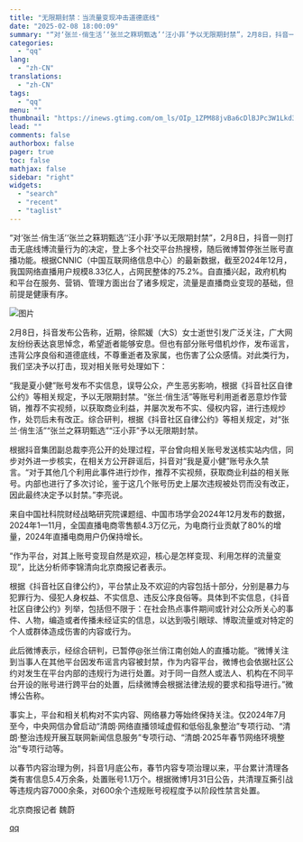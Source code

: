 ```yaml
---
title: "无限期封禁：当流量变现冲击道德底线"
date: "2025-02-08 18:00:09"
summary: "“对‘张兰·俏生活’‘张兰之箖玥甄选’‘汪小菲’予以无限期封禁”，2月8日，抖音一则打击无底线博流量..."
categories:
  - "qq"
lang:
  - "zh-CN"
translations:
  - "zh-CN"
tags:
  - "qq"
menu: ""
thumbnail: "https://inews.gtimg.com/om_ls/OIp_1ZPM88jvBa6cDlBJPc3W1Lkd32YLk6zZSZP0LH-SQAA_640360/0"
lead: ""
comments: false
authorbox: false
pager: true
toc: false
mathjax: false
sidebar: "right"
widgets:
  - "search"
  - "recent"
  - "taglist"
---
```


“对‘张兰·俏生活’‘张兰之箖玥甄选’‘汪小菲’予以无限期封禁”，2月8日，抖音一则打击无底线博流量行为的决定，登上多个社交平台热搜榜，随后微博暂停张兰账号直播功能。根据CNNIC（中国互联网络信息中心）的最新数据，截至2024年12月，我国网络直播用户规模8.33亿人，占网民整体的75.2%。自直播兴起，政府机构和平台在服务、营销、管理方面出台了诸多规定，流量是直播商业变现的基础，但前提是健康有序。

![图片](https://inews.gtimg.com/om_bt/OU-MqxOKtVTRL8fGfl0EsqZcmx4224AXEzrA3wgU95xmwAA/641)

2月8日，抖音发布公告称，近期，徐熙媛（大S）女士逝世引发广泛关注，广大网友纷纷表达哀思悼念，希望逝者能够安息。但也有部分账号借机炒作，发布谣言，违背公序良俗和道德底线，不尊重逝者及家属，也伤害了公众感情。对此类行为，我们坚决予以打击，现对相关账号处理如下：

“我是夏小健”账号发布不实信息，误导公众，产生恶劣影响，根据《抖音社区自律公约》等相关规定，予以无限期封禁。“张兰·俏生活”等账号利用逝者恶意炒作营销，推荐不实视频，以获取商业利益，并屡次发布不实、侵权内容，进行违规炒作，处罚后未有改正。综合研判，根据《抖音社区自律公约》等相关规定，对“张兰·俏生活”“张兰之箖玥甄选”“汪小菲”予以无限期封禁。

根据抖音集团副总裁李亮公开的处理过程，平台曾向相关账号发送核实站内信，同步对外进一步核实，在相关方公开辟谣后，抖音对“我是夏小健”账号永久禁言。“对于其他几个利用此事件进行炒作，推荐不实视频，获取商业利益的相关账号。内部也进行了多次讨论，鉴于这几个账号历史上屡次违规被处罚而没有改正，因此最终决定予以封禁。”李亮说。

来自中国社科院财经战略研究院课题组、中国市场学会2024年12月发布的数据，2024年1—11月，全国直播电商零售额4.3万亿元，为电商行业贡献了80%的增量，2024年直播电商用户仍保持增长。

“作为平台，对其上账号变现自然是欢迎，核心是怎样变现、利用怎样的流量变现”，比达分析师李锦清向北京商报记者表示。

根据《抖音社区自律公约》，平台禁止及不欢迎的内容包括十部分，分别是暴力与犯罪行为、侵犯人身权益、不实信息、违反公序良俗等。具体到不实信息，《抖音社区自律公约》列举，包括但不限于：在社会热点事件期间或针对公众所关心的事件、人物，编造或者传播未经证实的信息，以达到吸引眼球、博取流量或对特定的个人或群体造成伤害的内容或行为。

此后微博表示，经综合研判，已暂停@张兰俏江南创始人的直播功能。“微博关注到当事人在其他平台因发布谣言内容被封禁，作为内容平台，微博也会依据社区公约对发生在平台内部的违规行为进行处置。对于同一自然人或法人、机构在不同平台开设的账号进行跨平台的处置，后续微博会根据法律法规的要求和指导进行。”微博公告称。

事实上，平台和相关机构对不实内容、网络暴力等始终保持关注。仅2024年7月至今，中央网信办曾启动“清朗·网络直播领域虚假和低俗乱象整治”专项行动、“清朗·整治违规开展互联网新闻信息服务”专项行动、“清朗·2025年春节网络环境整治”专项行动等。

以春节内容治理为例，抖音1月底公布，春节内容专项治理以来，平台累计清理各类有害信息5.4万余条，处置账号1.1万个。根据微博1月31日公告，共清理互撕引战等违规内容7000余条，对600余个违规账号视程度予以阶段性禁言处置。

北京商报记者 魏蔚

[qq](https://new.qq.com/rain/a/20250208A06TQI00)
